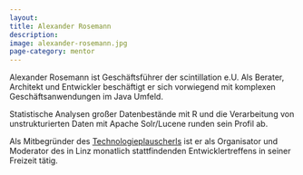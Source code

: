 ```yaml
---
layout:
title: Alexander Rosemann
description: 
image: alexander-rosemann.jpg
page-category: mentor
---
```


Alexander Rosemann ist Geschäftsführer der scintillation e.U. Als Berater, Architekt und Entwickler beschäftigt er sich vorwiegend mit komplexen Geschäftsanwendungen im Java Umfeld.

Statistische Analysen großer Datenbestände mit R und die Verarbeitung von unstrukturierten Daten mit Apache Solr/Lucene runden sein Profil ab.

Als Mitbegründer des <a href="http://technologieplauscherl.at/" target="_blank">Technologieplauscherls</a> ist er als Organisator und Moderator des in Linz monatlich stattfindenden Entwicklertreffens in seiner Freizeit tätig.